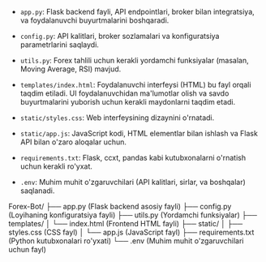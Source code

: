 - `app.py`: Flask backend fayli, API endpointlari, broker bilan integratsiya, va foydalanuvchi buyurtmalarini boshqaradi.

- `config.py`: API kalitlari, broker sozlamalari va konfiguratsiya parametrlarini saqlaydi.

- `utils.py`: Forex tahlili uchun kerakli yordamchi funksiyalar (masalan, Moving Average, RSI) mavjud.

- `templates/index.html`: Foydalanuvchi interfeysi (HTML) bu fayl orqali taqdim etiladi. UI foydalanuvchidan ma'lumotlar olish va savdo buyurtmalarini yuborish uchun kerakli maydonlarni taqdim etadi.

- `static/styles.css`: Web interfeysining dizaynini o'rnatadi.

- `static/app.js`: JavaScript kodi, HTML elementlar bilan ishlash va Flask API bilan o'zaro aloqalar uchun.

- `requirements.txt`: Flask, ccxt, pandas kabi kutubxonalarni o'rnatish uchun kerakli ro'yxat.

- `.env`: Muhim muhit o'zgaruvchilari (API kalitlari, sirlar, va boshqalar) saqlanadi.




Forex-Bot/
├── app.py (Flask backend asosiy fayli)
├── config.py (Loyihaning konfiguratsiya fayli)
├── utils.py (Yordamchi funksiyalar)
├── templates/
│   └── index.html (Frontend HTML fayli)
├── static/
│   ├── styles.css (CSS fayl)
│   └── app.js (JavaScript fayl)
├── requirements.txt (Python kutubxonalari ro'yxati)
└── .env (Muhim muhit o'zgaruvchilari uchun fayl)
